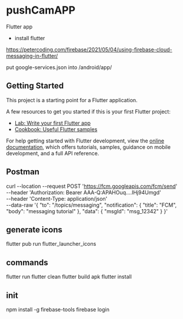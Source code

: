 # pushCamAPP

Flutter app

- install flutter


https://petercoding.com/firebase/2021/05/04/using-firebase-cloud-messaging-in-flutter/

put google-services.json into /android/app/

## Getting Started

This project is a starting point for a Flutter application.

A few resources to get you started if this is your first Flutter project:

- [Lab: Write your first Flutter app](https://docs.flutter.dev/get-started/codelab)
- [Cookbook: Useful Flutter samples](https://docs.flutter.dev/cookbook)

For help getting started with Flutter development, view the
[online documentation](https://docs.flutter.dev/), which offers tutorials,
samples, guidance on mobile development, and a full API reference.

## Postman

curl --location --request POST 'https://fcm.googleapis.com/fcm/send' \
--header 'Authorization: Bearer AAA-Q:APAHOuq....IHj94Umgd' \
--header 'Content-Type: application/json' \
--data-raw '{
  "to": "/topics/messaging",
  "notification": {
    "title": "FCM",
    "body": "messaging tutorial"
  },
  "data": {
    "msgId": "msg_12342"
  }
}'

## generate icons
flutter pub run flutter_launcher_icons

## commands
flutter run
flutter clean
flutter build apk
flutter install

## init
npm install -g firebase-tools
firebase login

